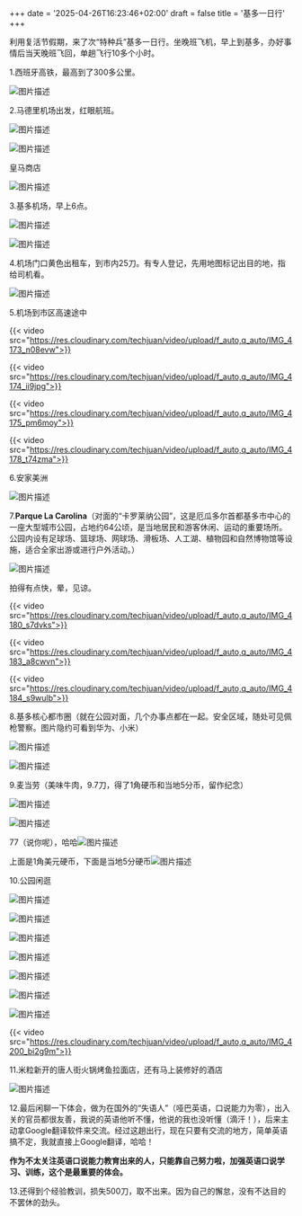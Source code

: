 +++
date = '2025-04-26T16:23:46+02:00'
draft = false
title = '基多一日行'
+++

利用复活节假期，来了次“特种兵”基多一日行。坐晚班飞机，早上到基多，办好事情后当天晚班飞回，单趟飞行10多个小时。
<!--more-->

1.西班牙高铁，最高到了300多公里。

![图片描述](https://res.cloudinary.com/techjuan/image/upload/v1745759752/78327EA8-DDCF-4ADD-A384-9EE7D89270FE_ossqcs.jpg)

2.马德里机场出发，红眼航班。

![图片描述](https://res.cloudinary.com/techjuan/image/upload/v1745759875/499847D5-10B1-4736-B757-880A193F898C_k7qjto.jpg)

![图片描述](https://res.cloudinary.com/techjuan/image/upload/v1745760035/40E28E97-7C62-4126-89D5-2E53DC95445D_n0ptxe.jpg)

皇马商店

![图片描述](https://res.cloudinary.com/techjuan/image/upload/v1745760090/8C5E9466-7D0C-4B07-8120-DAB0FB6FC4F1_yolljb.jpg)

3.基多机场，早上6点。

![图片描述](https://res.cloudinary.com/techjuan/image/upload/v1745760398/IMG_4171_iylqpx.jpg)

![图片描述](https://res.cloudinary.com/techjuan/image/upload/v1745760431/IMG_4172_nznsmt.jpg)

4.机场门口黄色出租车，到市内25刀。有专人登记，先用地图标记出目的地，指给司机看。

![图片描述](https://res.cloudinary.com/techjuan/image/upload/v1745759136/9ae0b61cd87087503b6f85e1f8e31a3b_qtvwzq.jpg)

5.机场到市区高速途中

{{< video src="https://res.cloudinary.com/techjuan/video/upload/f_auto,q_auto/IMG_4173_n08evw">}}

{{< video src="https://res.cloudinary.com/techjuan/video/upload/f_auto,q_auto/IMG_4174_ii9jpg">}}

{{< video src="https://res.cloudinary.com/techjuan/video/upload/f_auto,q_auto/IMG_4175_pm6moy">}}

{{< video src="https://res.cloudinary.com/techjuan/video/upload/f_auto,q_auto/IMG_4178_t74zma">}}

6.安家美洲

![图片描述](https://res.cloudinary.com/techjuan/image/upload/v1745761288/B8D5D7A8-9AE3-469A-A493-D3DC8398D648_dhsnbu.jpg)

7.**Parque La Carolina**（对面的“卡罗莱纳公园”，这是厄瓜多尔首都基多市中心的一座大型城市公园，​占地约64公顷，​是当地居民和游客休闲、运动的重要场所。​公园内设有足球场、篮球场、网球场、滑板场、人工湖、植物园和自然博物馆等设施，​适合全家出游或进行户外活动。）

![图片描述](https://res.cloudinary.com/techjuan/image/upload/v1745761990/928FABCF-9431-44CE-9923-DBB3301F0DC2_o5pmuq.jpg)

拍得有点快，晕，见谅。

{{< video src="https://res.cloudinary.com/techjuan/video/upload/f_auto,q_auto/IMG_4180_s7dvks">}}

{{< video src="https://res.cloudinary.com/techjuan/video/upload/f_auto,q_auto/IMG_4183_a8cwvn">}}

{{< video src="https://res.cloudinary.com/techjuan/video/upload/f_auto,q_auto/IMG_4184_s9wulb">}}

8.基多核心都市圈（就在公园对面，几个办事点都在一起。安全区域，随处可见佩枪警察。图片隐约可看到华为、小米）

![图片描述](https://res.cloudinary.com/techjuan/image/upload/v1745927446/IMG_4186_ppefaj.jpg)

![图片描述](https://res.cloudinary.com/techjuan/image/upload/v1745927481/IMG_4187_oqyizd.jpg)

9.麦当劳（美味牛肉，9.7刀，得了1角硬币和当地5分币，留作纪念）

![图片描述](https://res.cloudinary.com/techjuan/image/upload/v1745928198/ACA21D5B-0A9E-4FAD-871C-820724A2855E_vabtst.jpg)

![图片描述](https://res.cloudinary.com/techjuan/image/upload/v1745928217/39D4FB84-2647-463B-9EDF-E85D09771173_ovjfdn.jpg)

77（说你呢），哈哈![图片描述](https://res.cloudinary.com/techjuan/image/upload/v1745928272/8211850F-D5AD-42FD-BE0E-7AC6BFAE709A_t5rwq7.jpg)

上面是1角美元硬币，下面是当地5分硬币![图片描述](https://res.cloudinary.com/techjuan/image/upload/v1745928314/IMG_4252_o5gj4b.jpg)

10.公园闲逛

![图片描述](https://res.cloudinary.com/techjuan/image/upload/v1745928857/IMG_4192_pmtxj8.jpg)

![图片描述](https://res.cloudinary.com/techjuan/image/upload/v1745929160/IMG_4198_j8yf5y.jpg)


![图片描述](https://res.cloudinary.com/techjuan/image/upload/v1745929351/IMG_4201_mo0f77.jpg)

![图片描述](https://res.cloudinary.com/techjuan/image/upload/v1745929465/IMG_4203_kt7baj.jpg)

![图片描述](https://res.cloudinary.com/techjuan/image/upload/v1745929506/IMG_4207_rlmunu.jpg)

![图片描述](https://res.cloudinary.com/techjuan/image/upload/v1745929555/IMG_4206_ratm7z.jpg)

![图片描述](https://res.cloudinary.com/techjuan/image/upload/v1745929593/IMG_4208_qoacyi.jpg)

{{< video src="https://res.cloudinary.com/techjuan/video/upload/f_auto,q_auto/IMG_4200_bi2g9m">}}

11.米粒新开的唐人街火锅烤鱼拉面店，还有马上装修好的酒店

![图片描述](https://res.cloudinary.com/techjuan/image/upload/v1745929874/B068A6FE-04C0-427D-B8FC-2D5458690AB0_z9asl5.jpg)

12.最后闲聊一下体会，做为在国外的“失语人”（哑巴英语，口说能力为零），出入关的官员都很友善，我说的英语他听不懂，他说的我也没听懂（滴汗！），后来主动拿Google翻译软件来交流。经过这趟出行，现在只要有交流的地方，简单英语搞不定，我就直接上Google翻译，哈哈！

**作为不太关注英语口说能力教育出来的人，只能靠自己努力啦，加强英语口说学习、训练，这个是最重要的体会。**

13.还得到个经验教训，损失500刀，取不出来。因为自己的懈怠，没有不达目的不罢休的劲头。